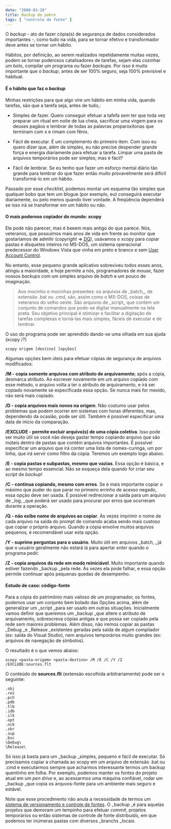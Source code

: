 ```yaml
---
date: "2008-03-28"
title: Backup de pobre
tags: [ "controle de fonte" ]
---
```


O _backup_ - ato de fazer cópia(s) de segurança de dados considerados importantes -, como tudo na vida, para se tornar efetivo e transformador deve antes se tornar um hábito.

Hábitos, por definição, ao serem realizados repetidamente muitas vezes, podem se tornar poderosos catalisadores de tarefas, sejam elas cozinhar um bolo, compilar um programa ou fazer _backups_. Por isso é muito importante que o _backup_, antes de ser 100% seguro, seja 100% previsível e habitual.




#### É o hábito que faz o _backup_


Minhas restrições para que algo vire um hábito em minha vida, quando tarefas, são que a tarefa seja, antes de tudo,:



	
  * Simples de fazer. Quero conseguir efetuar a tafefa sem ter que toda vez preparar um ritual em noite de lua cheia, sacrificar uma virgem para os deuses pagãos e lembrar de todas as palavras proparoxítonas que terminam com x e rimam com fênix.

	
  * Fácil de executar. É um complemento do primeiro item. Com isso eu quero dizer que, além de simples, eu não precise despender grande força e energia diariamente para efetuar a tarefa. Limpar uma pasta de arquivos temporários pode ser simples; mas é fácil?

	
  * Fácil de lembrar. Se eu tenho que fazer um esforço mental diário tão grande para lembrar do que fazer então muito provavelmente será difícil transformá-lo em um hábito.


Passado por esse _checklist_, podemos montar um esquema tão simples que qualquer bobo que tem um blogue (por exemplo, eu) conseguirá executar diariamente, ou pelo menos quando tiver vontade. A freqüência dependerá se isso irá se transformar em um hábito ou não.


#### O mais poderoso copiador do mundo: xcopy


Ele pode não parecer, mas é beeem mais antigo do que parece. Nós, veteranos, que possuímos mais anos de vida em frente ao monitor que gostaríamos de admitir (_copyright_  => [DQ](http://www.cbrasil.org/wiki/index.php?title=DQuadros)), usávamos o xcopy para copiar pastas e disquetes inteiros no MS-DOS, um sistema operacional predecessor do Windows Vista que vinha em preto e branco e sem [User Account Control](http://technet2.microsoft.com/WindowsVista/en/library/0d75f774-8514-4c9e-ac08-4c21f5c6c2d91033.mspx).

No entanto, esse pequeno grande aplicativo sobreviveu todos esses anos, atingiu a maioridade, e hoje permite a nós, programadores de _mouse_, fazer nossos _backups_ com um simples arquivo de _batch_ e um pouco de imaginação.


<blockquote>Aos mocinho e mocinhas presentes: os arquivos de _batch_, de extensão .bat ou .cmd, são, assim como o MS-DOS, coisas de veteranos do velho oeste.  São arquivos de _script_ que contém um conjunto de comandos que pode-se digitar manualmente na tela preta. Seu objetivo principal é otimizar e facilitar a digitação de tarefas complexas e torná-las mais simples, fáceis de executar e de lembrar.</blockquote>


O uso do programa pode ser aprendido dando-se uma olhada em sua ajuda (xcopy /?)

    
    xcopy origem [destino] [opções]


Algumas opções bem úteis para efetuar cópias de segurança de arquivos modificados:

**/M - copia somente arquivos com atributo de arquivamento**; após a cópia, desmarca atributo. Ao escrever novamente em um arquivo copiado com esse método, o arquivo volta a ter o atributo de arquivamento, e irá ser copiado novamente se especificada essa opção. Se nunca mais for mexido, não será mais copiado.

**/D - copia arquivos mais novos na origem**. Não costumo usar pelos problemas que podem ocorrer em sistemas com horas diferentes, mas, dependendo da ocasião, pode ser útil. Também é possível especificar uma data de início da comparação.

**/EXCLUDE - permite excluir arquivo(s) de uma cópia coletiva**. Isso pode ser muito útil se você não deseja gastar tempo copiando arquivo que são inúteis dentro de pastas que contém arquivos importantes. É possível especificar um arquivo que irá conter uma lista de nomes-curinga, um por linha, que irá servir como filtro da cópia. Teremos um exemplo logo abaixo.

**/E - copia pastas e subpastas, mesmo que vazias**. Essa opção é básica, e ao mesmo tempo essencial. Não se esqueça dela quando for criar seu _script_ de _backup_!

**/C - continua copiando, mesmo com erros**. Se é mais importante copiar o máximo que puder do que parar no primeiro errinho de acesso negado, essa opção deve ser usada. É possível redirecionar a saída para um arquivo de _log, _que poderá ser usado para procurar por erros que ocorreram durante a operação.

**/Q - não exibe nome de arquivos ao copiar**. Às vezes imprimir o nome de cada arquivo na saída do prompt de comando acaba sendo mais custoso que copiar o próprio arquivo. Quando a cópia envolve muitos arquivos pequenos, é recomendável usar esta opção.

**/Y - suprime perguntas para o usuário**. Muito útil em arquivos _batch, _já que o usuário geralmente não estará lá para apertar _enter_ quando o programa pedir.

**/Z - copia arquivos da rede em modo reiniciável**. Muito importante quando estiver fazendo _backup _pela rede. Às vezes ela pode falhar, e essa opção permite continuar após pequenas quedas de desempenho.


#### Estudo de caso: código-fonte


Para a cópia do patrimônio mais valioso de um programador, os fontes, podemos usar um conjunto bem bolado das 0pções acima, além de generalizar um _script _para ser usado em outras situações. Inicialmente vamos definir que queremos um _backup _que altere o atributo de arquivamento, sobrescreva cópias antigas e que possa ser copiado pela rede sem maiores problemas. Além disso, não iremos copiar as pastas _Debug _e _Release _existentes geradas pela saída de algum compilador (ex: saída do Visual Studio), nem arquivos temporários muito grandes (ex: arquivos de navegação de símbolos).

O resultado é o que vemos abaixo:

    
    xcopy <pasta-origem> <pasta-destino> /M /E /C /Y /Z /EXCLUDE:sources.flt


O conteúdo de **sources.flt** (extensão escolhida arbitrariamente) pode ser o seguinte:

    
    .obj
    .res
    .pch
    .pdb
    .tlb
    .idb
    .ilk
    .opt
    .ncb
    .sbr
    .sup
    .bsc
    \Debug\
    \Release\


Só isso já basta para um _backup _simples, pequeno e fácil de executar. Só precisamos copiar a chamada ao xcopy em um arquivo de extensão .bat ou .cmd e executarmos sempre que acharmos interessante termos um backup quentinho em folha. Por exemplo, podemos manter os fontes do projeto atual em um _pen drive_ e, ao acessarmos uma máquina confiável, rodar um _backup _que copia os arquvos-fonte para um ambiente mais seguro e estável.

Note que esse procedimento não anula a necessidade de termos um [sistema de versionamento e controle de fontes](http://www.caloni.com.br/guia-basico-de-controle-de-codigo-source-safe). O _backup _é para aquelas projetos que demoram um tempinho para efetuar _commit_, projetos temporários ou então sistemas de controle de fonte distribuído, em que podemos ter inúmeras pastas com diversos _branchs _locais.
